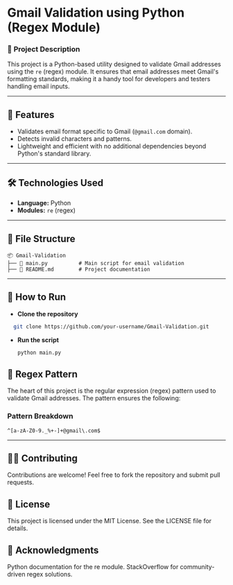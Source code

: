 
# Gmail Validation using Python (Regex Module)

### 📜 **Project Description**
This project is a Python-based utility designed to validate Gmail addresses using the `re` (regex) module. It ensures that email addresses meet Gmail's formatting standards, making it a handy tool for developers and testers handling email inputs.

---

## 🚀 **Features**
- Validates email format specific to Gmail (`@gmail.com` domain).
- Detects invalid characters and patterns.
- Lightweight and efficient with no additional dependencies beyond Python's standard library.

---

## 🛠️ **Technologies Used**
- **Language:** Python
- **Modules:** `re` (regex)

---

## 📂 **File Structure**
```plaintext
📦 Gmail-Validation
├── 📄 main.py          # Main script for email validation
├── 📄 README.md        # Project documentation
```
---
## 🧰 How to Run
- **Clone the repository**

```bash
  git clone https://github.com/your-username/Gmail-Validation.git
```
- **Run the script**
  ```bash
  python main.py
  ```
## 📜 **Regex Pattern**
The heart of this project is the regular expression (regex) pattern used to validate Gmail addresses. The pattern ensures the following:

### **Pattern Breakdown**
```regex
^[a-zA-Z0-9._%+-]+@gmail\.com$
```
---
## 👨‍💻 Contributing
Contributions are welcome! Feel free to fork the repository and submit pull requests.
## 📄 License
This project is licensed under the MIT License. See the LICENSE file for details.
## 🌟 Acknowledgments
Python documentation for the re module.
StackOverflow for community-driven regex solutions.








